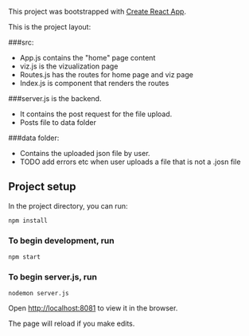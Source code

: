 
This project was bootstrapped with [Create React App](https://github.com/facebook/create-react-app).

This is the project layout:

###src:
- App.js contains the "home" page content
- viz.js is the vizualization page
- Routes.js has the routes for home page and viz page
- Index.js is component that renders the routes

###server.js is the backend. 
- It contains the post request for the file upload.
- Posts file to data folder

###data folder:
- Contains the uploaded json file by user. 
- TODO add errors etc when user uploads a file that is not a .josn file



## Project setup

In the project directory, you can run:

```
npm install
```

### To begin development, run

```
npm start
```

### To begin server.js, run

```
nodemon server.js
```

Open [http://localhost:8081](http://localhost:8081) to view it in the browser.

The page will reload if you make edits.
